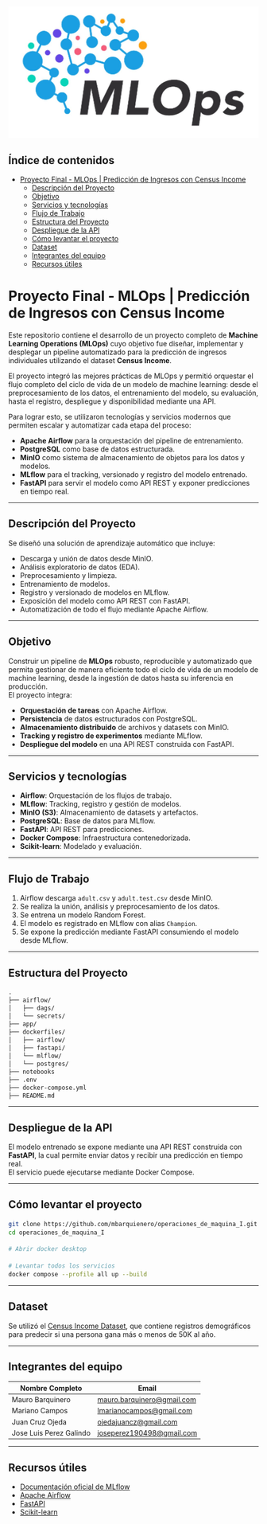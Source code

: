   
 ![MLOps](images/mlops.jpg)
  
  
  ## Índice de contenidos
- [Proyecto Final - MLOps | Predicción de Ingresos con Census Income](#proyecto-final---mlops--predicción-de-ingresos-con-census-income)
  - [Descripción del Proyecto](#descripción-del-proyecto)
  - [Objetivo](#objetivo)
  - [Servicios y tecnologías](#servicios-y-tecnologías)
  - [Flujo de Trabajo](#flujo-de-trabajo)
  - [Estructura del Proyecto](#estructura-del-proyecto)
  - [Despliegue de la API](#despliegue-de-la-api)
  - [Cómo levantar el proyecto](#cómo-levantar-el-proyecto)
  - [Dataset](#dataset)
  - [Integrantes del equipo](#integrantes-del-equipo)
  - [Recursos útiles](#recursos-útiles)
  
# Proyecto Final - MLOps | Predicción de Ingresos con Census Income

Este repositorio contiene el desarrollo de un proyecto completo de **Machine Learning Operations (MLOps)** cuyo objetivo fue diseñar, implementar y desplegar un pipeline automatizado para la predicción de ingresos individuales utilizando el dataset **Census Income**.  

El proyecto integró las mejores prácticas de MLOps y permitió orquestar el flujo completo del ciclo de vida de un modelo de machine learning: desde el preprocesamiento de los datos, el entrenamiento del modelo, su evaluación, hasta el registro, despliegue y disponibilidad mediante una API.

Para lograr esto, se utilizaron tecnologías y servicios modernos que permiten escalar y automatizar cada etapa del proceso:
- **Apache Airflow** para la orquestación del pipeline de entrenamiento.
- **PostgreSQL** como base de datos estructurada.
- **MinIO** como sistema de almacenamiento de objetos para los datos y modelos.
- **MLflow** para el tracking, versionado y registro del modelo entrenado.
- **FastAPI** para servir el modelo como API REST y exponer predicciones en tiempo real.

---

##  Descripción del Proyecto

Se diseñó una solución de aprendizaje automático que incluye:

- Descarga y unión de datos desde MinIO.
- Análisis exploratorio de datos (EDA).
- Preprocesamiento y limpieza.
- Entrenamiento de modelos.
- Registro y versionado de modelos en MLflow.
- Exposición del modelo como API REST con FastAPI.
- Automatización de todo el flujo mediante Apache Airflow.

---

## Objetivo

Construir un pipeline de **MLOps** robusto, reproducible y automatizado que permita gestionar de manera eficiente todo el ciclo de vida de un modelo de machine learning, desde la ingestión de datos hasta su inferencia en producción.  
El proyecto integra:

- **Orquestación de tareas** con Apache Airflow.
- **Persistencia** de datos estructurados con PostgreSQL.
- **Almacenamiento distribuido** de archivos y datasets con MinIO.
- **Tracking y registro de experimentos** mediante MLflow.
- **Despliegue del modelo** en una API REST construida con FastAPI.

---

##  Servicios y tecnologías

- **Airflow**: Orquestación de los flujos de trabajo.
- **MLflow**: Tracking, registro y gestión de modelos.
- **MinIO (S3)**: Almacenamiento de datasets y artefactos.
- **PostgreSQL**: Base de datos para MLflow.
- **FastAPI**: API REST para predicciones.
- **Docker Compose**: Infraestructura contenedorizada.
- **Scikit-learn**: Modelado y evaluación.

---

##  Flujo de Trabajo

1. Airflow descarga `adult.csv` y `adult.test.csv` desde MinIO.
2. Se realiza la unión, análisis y preprocesamiento de los datos.
3. Se entrena un modelo Random Forest.
4. El modelo es registrado en MLflow con alias `Champion`.
5. Se expone la predicción mediante FastAPI consumiendo el modelo desde MLflow.

---

##  Estructura del Proyecto

```
.
├── airflow/
│   ├── dags/
│   └── secrets/
├── app/
├── dockerfiles/
│   ├── airflow/
│   ├── fastapi/
│   └── mlflow/
│   └── postgres/
├── notebooks
├── .env
├── docker-compose.yml
├── README.md

```

---

## Despliegue de la API

El modelo entrenado se expone mediante una API REST construida con **FastAPI**, la cual permite enviar datos y recibir una predicción en tiempo real.  
El servicio puede ejecutarse mediante Docker Compose.

---

##  Cómo levantar el proyecto

```bash
git clone https://github.com/mbarquienero/operaciones_de_maquina_I.git
cd operaciones_de_maquina_I

# Abrir docker desktop

# Levantar todos los servicios
docker compose --profile all up --build
```

---

## Dataset

Se utilizó el [Census Income Dataset](https://www.kaggle.com/datasets/tawfikelmetwally/census-income-dataset/data), que contiene registros demográficos para predecir si una persona gana más o menos de 50K al año.

---

##  Integrantes del equipo

| Nombre Completo         |  Email                    |
|------------------------ |---------------------------|
| Mauro Barquinero        | mauro.barquinero@gmail.com|
| Mariano Campos          | lmarianocampos@gmail.com  |
| Juan Cruz Ojeda         | ojedajuancz@gmail.com     |
| Jose Luis Perez Galindo | joseperez190498@gmail.com |

---

## Recursos útiles

- [Documentación oficial de MLflow](https://mlflow.org/docs/latest/index.html)
- [Apache Airflow](https://airflow.apache.org/docs/)
- [FastAPI](https://fastapi.tiangolo.com/)
- [Scikit-learn](https://scikit-learn.org/)

[def]: #-descripción-del-proyecto